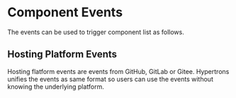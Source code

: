 # Component Events

The events can be used to trigger component list as follows.

## Hosting Platform Events

Hosting flatform events are events from GitHub, GitLab or Gitee. Hypertrons unifies the events as same format so users can use the events without knowing the underlying platform.
